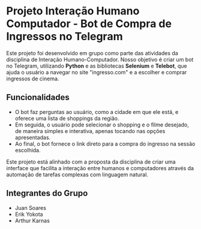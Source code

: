 # Projeto Interação Humano Computador - Bot de Compra de Ingressos no Telegram

Este projeto foi desenvolvido em grupo como parte das atividades da disciplina de Interação Humano-Computador. Nosso objetivo é criar um bot no Telegram, utilizando **Python** e as bibliotecas **Selenium** e **Telebot**, que ajuda o usuário a navegar no site "ingresso.com" e a escolher e comprar ingressos de cinema.

## Funcionalidades

- O bot faz perguntas ao usuário, como a cidade em que ele está, e oferece uma lista de shoppings da região.
- Em seguida, o usuário pode selecionar o shopping e o filme desejado, de maneira simples e interativa, apenas tocando nas opções apresentadas.
- Ao final, o bot fornece o link direto para a compra do ingresso na sessão escolhida.

Este projeto está alinhado com a proposta da disciplina de criar uma interface que facilita a interação entre humanos e computadores através da automação de tarefas complexas com linguagem natural.

## Integrantes do Grupo
- Juan Soares
- Erik Yokota
- Arthur Karnas
